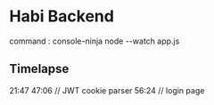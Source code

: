 # Habi Backend

command : console-ninja node --watch app.js

## Timelapse
21:47
47:06 // JWT cookie parser
56:24 // login page